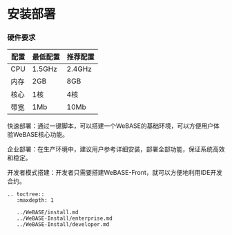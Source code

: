 # 安装部署

### 硬件要求

| 配置 | 最低配置 | 推荐配置 |
| ---- | -------- | -------- |
| CPU  | 1.5GHz   | 2.4GHz   |
| 内存 | 2GB      | 8GB      |
| 核心 | 1核      | 4核      |
| 带宽 | 1Mb      | 10Mb     |



快速部署：通过一键脚本，可以搭建一个WeBASE的基础环境，可以方便用户体验WeBASE核心功能。

企业部署：在生产环境中，建议用户参考详细安装，部署全部功能，保证系统高效和稳定。

开发者模式搭建：开发者只需要搭建WeBASE-Front，就可以方便地利用IDE开发合约。

```eval_rst
.. toctree::
   :maxdepth: 1

   ../WeBASE/install.md
   ../WeBASE-Install/enterprise.md
   ../WeBASE-Install/developer.md
```
